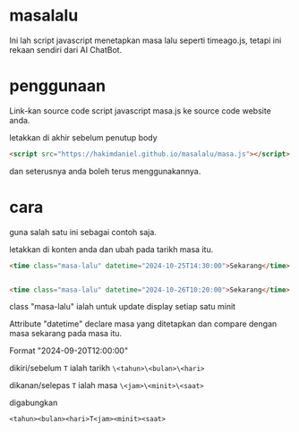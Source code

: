 # masalalu
Ini lah script javascript menetapkan masa lalu seperti timeago.js, tetapi ini rekaan sendiri dari AI ChatBot.

# penggunaan
Link-kan source code script javascript masa.js ke source code website anda.

letakkan di akhir sebelum penutup body
```html
<script src="https://hakimdaniel.github.io/masalalu/masa.js"></script>
```

dan seterusnya anda boleh terus menggunakannya.

# cara
guna salah satu ini sebagai contoh saja.

letakkan di konten anda dan ubah pada tarikh masa itu.
```html
<time class="masa-lalu" datetime="2024-10-25T14:30:00">Sekarang</time>


<time class="masa-lalu" datetime="2024-10-26T10:20:00">Sekarang</time>
```
class "masa-lalu" ialah untuk update display setiap satu minit

Attribute "datetime" declare masa yang ditetapkan dan compare dengan masa sekarang pada masa itu.

Format "2024-09-20T12:00:00"

dikiri/sebelum `T` ialah tarikh `\<tahun>\<bulan>\<hari>`

dikanan/selepas `T` ialah masa `\<jam>\<minit>\<saat>`

digabungkan
```
<tahun><bulan><hari>T<jam><minit><saat>
```
